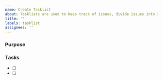 ```yaml
---
name: Create Tasklist
about: Tasklists are used to keep track of issues, divide issues into smaller subtasks, and create new relationships between issues
title: ''
labels: tasklist
assignees: ''
---
```

<!--
Tasklist guidelines:
- Considering pinning the tasklist issue
- Add the tasklist issue and task issues to the Software project
- To create a task from an existing issue, reference its number: e.g., #739
    - Can link a closed issue for reference to have a complete record of what needs to be done.
- If a PR resolves a task that isn't an issue, convert it to one
- If a new issue needs to be created in the process of making a task list, directly draft an issue here rather than creating and linking an issue.
-->

### Purpose
<!-- What does this tasklist track? -->

### Tasks
<!-- The tasklist itself -->

- [ ] <!-- Issue number or description: --> 
- [ ] <!-- Issue number or description: --> 
